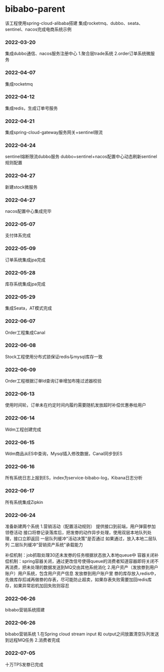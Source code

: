 # bibabo-parent

该工程使用spring-cloud-alibaba搭建
集成rocketmq、dubbo、seata、sentinel、nacos完成电商系统示例

### 2022-03-20
集成dubbo通信、nacos服务注册中心
1.聚合层trade系统
2.order订单系统微服务

### 2022-04-07
集成rocketmq

### 2022-04-12
集成redis，生成订单号服务

### 2022-04-21
集成spring-cloud-gateway服务网关+sentinel限流

### 2022-04-24
sentinel熔断限流dubbo服务
dubbo+sentinel+nacos配置中心动态刷新sentinel规则配置

### 2022-04-27
新建stock微服务

### 2022-04-27
nacos配置中心集成完毕

### 2022-05-07
支付体系完成

### 2022-05-09
订单系统集成jpa完成

### 2022-05-28
库存系统集成jpa完成

### 2022-05-29
集成Seata，AT模式完成

### 2022-06-07
Order工程集成Canal

### 2022-06-08
Stock工程使用分布式锁保证redis与mysql库存一致

### 2022-06-09
Order工程根据订单Id查询订单增加布隆过滤器校验

### 2022-06-13
使用时间轮，订单未在约定时间内履约需要随机发放超时补偿优惠券给用户

### 2022-06-14
Wdm工程创建完成

### 2022-06-15
Wdm商品从ES中查询，Mysql插入修改数据，Canal同步到ES

### 2022-06-16
所有系统日志上报到ES，index为service-bibabo-log，Kibana日志分析

### 2022-06-17
所有系统集成Zipkin

### 2022-06-24
准备新建两个系统
1.营销活动（配置活动规则）
提供接口到前端，用户弹窗参加领卷活动
接口将劵记录落库后，把发劵的动作异步处理，使用双层本地队列处理，接口立即返回
一层队列缓冲"活动决策"是否通过
如果通过，放入本地二层队列
二层队列缓冲"营销资产系统"承载能力

补偿机制：job抓取处理30还未发劵的任务根据状态放入本地queue中
容器关闭补偿机制：spring容器关闭，通过更改信号使得queue的消费者知道容器即将关闭不再消费，把未处理的数据发送到MQ交由其他系统消化
2.用户资产（发放劵到用户账户）用户系统，包含用户资产信息
发放劵到用户账户里
劵的库存放入redis中，先做库存扣减再做劵的存表，尽可能防止超卖，如果存表失败需要加回redis库存，如果异常宕机加回失败则容忍

### 2022-06-26
bibabo营销系统搭建

### 2022-06-26
bibabo营销系统
1.在Spring cloud stream input 和 output之间放置清空队列发送到远程MQ任务
2.消费者完成

### 2022-07-05
十万TPS发劵已完成
